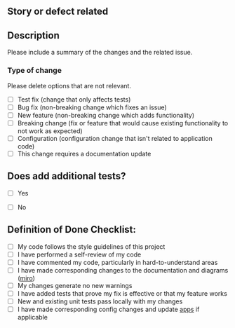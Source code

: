 
## Story or defect related
## Description

Please include a summary of the changes and the related issue.

### Type of change

Please delete options that are not relevant.

- [ ] Test fix (change that only affects tests)
- [ ] Bug fix (non-breaking change which fixes an issue)
- [ ] New feature (non-breaking change which adds functionality)
- [ ] Breaking change (fix or feature that would cause existing functionality to not work as expected)
- [ ] Configuration (configuration change that isn't related to application code)
- [ ] This change requires a documentation update

## Does add additional tests?

- [ ] Yes
- [ ] No


## Definition of Done Checklist:

- [ ] My code follows the style guidelines of this project
- [ ] I have performed a self-review of my code
- [ ] I have commented my code, particularly in hard-to-understand areas
- [ ] I have made corresponding changes to the documentation and diagrams ([miro](https://miro.com/))
- [ ] My changes generate no new warnings
- [ ] I have added tests that prove my fix is effective or that my feature works
- [ ] New and existing unit tests pass locally with my changes
- [ ] I have made corresponding config changes and update [apps](https://github.com/imaware/apps) if applicable
